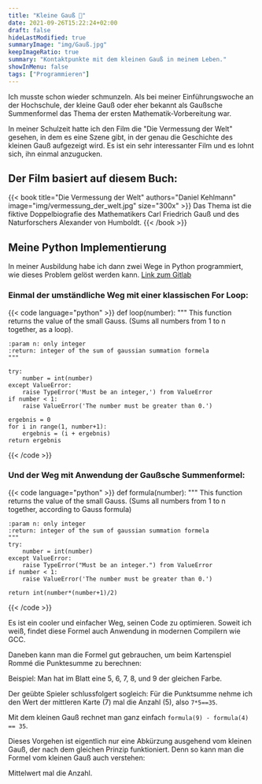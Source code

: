 ```yaml
---
title: "Kleine Gauß 💯"
date: 2021-09-26T15:22:24+02:00
draft: false
hideLastModified: true
summaryImage: "img/Gauß.jpg"
keepImageRatio: true
summary: "Kontaktpunkte mit dem kleinen Gauß in meinem Leben."
showInMenu: false
tags: ["Programmieren"]
---
```


Ich musste schon wieder schmunzeln. Als bei meiner Einführungswoche an der Hochschule, der kleine Gauß oder eher bekannt als Gaußsche Summenformel das Thema der ersten 
Mathematik-Vorbereitung war.

In meiner Schulzeit hatte ich den Film die "Die Vermessung der Welt" gesehen, in dem es eine Szene gibt, in der genau die Geschichte des kleinen Gauß aufgezeigt wird.
Es ist ein sehr interessanter Film und es lohnt sich, ihn einmal anzugucken.

## Der Film basiert auf diesem Buch:
{{< book title="Die Vermessung der Welt" authors="Daniel Kehlmann" image="img/vermessung_der_welt.jpg" size="300x" >}}
Das Thema ist die fiktive Doppelbiografie des Mathematikers Carl Friedrich Gauß und des Naturforschers Alexander von Humboldt.
{{< /book >}}

## Meine Python Implementierung
In meiner Ausbildung habe ich dann zwei Wege in Python programmiert, wie dieses Problem gelöst werden kann. [Link zum Gitlab](https://git.aei.mpg.de/sfeustel/ci-cd-python-unittest)

### Einmal der umständliche Weg mit einer klassischen For Loop:
{{< code language="python" >}}
def loop(number):
    """
    This function returns the value of the small Gauss.
    (Sums all numbers from 1 to n together, as a loop).

    :param n: only integer
    :return: integer of the sum of gaussian summation formela
    """

    try:
        number = int(number)
    except ValueError:
        raise TypeError('Must be an integer,') from ValueError
    if number < 1:
        raise ValueError('The number must be greater than 0.')

    ergebnis = 0
    for i in range(1, number+1):
        ergebnis = (i + ergebnis)
    return ergebnis
{{< /code >}}

### Und der Weg mit Anwendung der Gaußsche Summenformel:
{{< code language="python" >}}
def formula(number):
    """
    This function returns the value of the small Gauss.
    (Sums all numbers from 1 to n together, according to Gauss formula)

    :param n: only integer
    :return: integer of the sum of gaussian summation formela
    """
    try:
        number = int(number)
    except ValueError:
        raise TypeError("Must be an integer.") from ValueError
    if number < 1:
        raise ValueError('The number must be greater than 0.')

    return int(number*(number+1)/2)
{{< /code >}}

Es ist ein cooler und einfacher Weg, seinen Code zu optimieren. Soweit ich weiß, findet diese Formel auch Anwendung in modernen Compilern wie GCC.

Daneben kann man die Formel gut gebrauchen, um beim Kartenspiel Rommé die Punktesumme zu berechnen:

Beispiel: Man hat im Blatt eine 5, 6, 7, 8, und 9 der gleichen Farbe.

Der geübte Spieler schlussfolgert sogleich: Für die Punktsumme nehme ich den Wert der mittleren Karte (7) mal die Anzahl (5), also `7*5==35`.

Mit dem kleinen Gauß rechnet man ganz einfach `formula(9) - formula(4) == 35`.

Dieses Vorgehen ist eigentlich nur eine Abkürzung ausgehend vom kleinen Gauß, der nach dem gleichen Prinzip funktioniert. 
Denn so kann man die Formel vom kleinen Gauß auch verstehen: 

Mittelwert mal die Anzahl.
